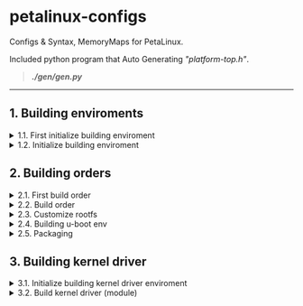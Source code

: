 # petalinux-configs

Configs &amp; Syntax, MemoryMaps for PetaLinux.

Included python program that Auto Generating *"platform-top.h"*.

> ***./gen/gen.py***

* * *

## 1. Building enviroments

<details><summary>1.1. First initialize building enviroment</summary>

``` bash
sudo dpkg --add-architecture i386 && sudo apt-get update
sudo apt install tofrodos gawk xvfb git libncurses5-dev tftpd zlib1g-dev zlib1g-dev:i386 libssl-dev flex bison chrpath socat autoconf libtool texinfo gcc-multilib libsdl1.2-dev libglib2.0-dev screen pax xterm bc

./petalinux-<petalinux-version>-installer.run -d ./petalinux-build/
source ./petalinux-build/settings.sh

petalinux-create --type project --template <template, ex)zynqMP> --name <user-project-name>
```

* * *

</details>

<details><summary>1.2. Initialize building enviroment</summary>

``` bash
source ./petalinux-build/settings.sh
cd <user-project-root>
```

* * *

</details>

## 2. Building orders

<details><summary>2.1. First build order</summary>

### HW Menuconfig

``` bash
petalinux-config --get-hw-description <user-fpga-directory>
```

1. Subsystem AUTO Hardware Settings → Flash Settings

<div align="middle">

![4](https://github.com/aruyu/petalinux-configs/blob/master/memorymap/1.png)
</div>

2. u-boot Configuration → u-boot script configuration → QSPI/OSPI image offsets

<div align="middle">

![4](https://github.com/aruyu/petalinux-configs/blob/master/memorymap/2.png)
</div>

* ext 1-1. Image Packaging Configuration → (INITRD or JFFS2, if=JFFS2 then=set erase_block)

* ext 1-2. Image Packaging Configuration → INITRAMFS/INITRD Image name
  (petalinux-image-minimal)
  (petalinux-initramfs-image)

* ext 2. Firmware Version Configuration

* ext 3-1. Yocto Settings → Add pre-mirror url (/downloads)

* ext 3-2. Yocto Settings → Local sstate feeds settings (/aarch64)
  (file://.*/.*)

### U-Boot Menuconfig

``` bash
petalinux-config -c u-boot
```

1. ARM architecture: Boot script offset

<div align="middle">

![4](https://github.com/aruyu/petalinux-configs/blob/master/memorymap/3.png)
</div>

2. Environment: Environment...

3. Environment: Environment offset

<div align="middle">

![4](https://github.com/aruyu/petalinux-configs/blob/master/memorymap/4.png)
</div>

* ext. Command line interface: Shell prompt

### Kernel Menuconfig

``` bash
petalinux-config -c kernel (JFFS2)
```

1. File systems → Miscellaneous filesystems → [ ] JFFS2 summary support (disable)

2. File systems → Miscellaneous filesystems → [ ] JFFS2 XATTR support (disable)

### Rootfs Menuconfig

``` bash
petalinux-config -c rootfs
```

``` bash
cat >> ./project-spec/meta-user/conf/petalinuxbsp.conf <<-EOF
	INIT_MANAGER_DEFAULT:forcevariable = "sysvinit"
EOF

cat >> ./project-spec/meta-user/conf/user-rootfsconfig <<-EOF
	CONFIG_libubootenv
	CONFIG_libubootenv-bin
	CONFIG_updatetools
EOF
```

1. Image Features -> Init-manager (sysvinit or systemd)
2. user packages -> (libubootenv, libubootenv-bin)
* ext. PetaLinux RootFS Settings (enable busybox)

### Busybox Menuconfig

``` bash
petalinux-config -c busybox
```

* ext. PetaLinux RootFS busybox Settings (flashcp)

### Build

``` bash
#if need
vi ./project-spec/meta-user/recipes-bsp/device-tree/files/system-user.dtsi
vi ./project-spec/meta-user/recipes-bsp/u-boot/files/platform-top.h
```

``` bash
petalinux-build
```

* * *

</details>

<details><summary>2.2. Build order</summary>

``` bash
petalinux-config --get-hw-description <user-fpga-directory>
petalinux-build

petalinux-config -c <component>
petalinux-build -c <component>
```

* * *

</details>

<details><summary>2.3. Customize rootfs</summary>

### ramdisk

``` bash
dd bs=64 skip=1 if=rootfs.cpio.gz.u-boot of=rootfs.cpio.gz
gunzip rootfs.cpio.gz

mkdir rootfs && cd rootfs

cpio -i -F ../rootfs.cpio
```

<CUSTOM ROOTFS>

``` bash
sudo su <<-EOF
	chown -R root:root *
	chown -R user:user home/kvim
	find . | cpio -o -H newc | gzip -9 > ../rootfs_new.cpio.gz
EOF
cd ../

mkimage -A arm -T ramdisk -C gzip -d rootfs_new.cpio.gz rootfs_new.cpio.gz.u-boot
```

### JFFS2


* * *

</details>

<details><summary>2.4. Building u-boot env</summary>

### Use mkenvimage

``` bash
vi env.txt
```

> The input file is in format:
		key1=value1
		key2=value2
		...
	Empty lines are skipped, and lines with a # in the first
	column are treated as comments (also skipped).

``` bash
mkenvimage -s <env-size> -o <env-name> env.txt
```

### Use U-Boot tftpput

``` bash
saveenv
sf probe; sf read 0x100000 <env-offset> <env-size>; tftpput 0x100000 <env-size> ${serverip}:<env-name>
```

* * *

</details>

<details><summary>2.5. Packaging</summary>

### U-Boot only (No env)

``` bash
petalinux-package --boot --force --format BIN --fpga --u-boot -o uboot.bin
```

### U-Boot only (With env)

``` bash
petalinux-package --boot --force --format BIN --fpga --u-boot --add uboot.env --offset <env-offset> -o uboot.bin
```

### Booting using Fit image (No env)

``` bash
petalinux-package --boot --force --format BIN --fpga --u-boot --kernel image.ub --offset <kernel-offset> --boot-script --offset <bootsrc-offset>
```

### Booting using Separate images (NOT WORKING)

``` bash
# Have to use u-boot tftpboot
petalinux-package --boot --force --format BIN --fpga --u-boot --kernel Image.gz --offset <kernel-offset> --boot-script --offset <bootsrc-offset> --add rootfs.cpio.gz.u-boot --offset <rootfs-offset>
```

* * *

</details>

## 3. Building kernel driver

<details><summary>3.1. Initialize building kernel driver enviroment</summary>

``` bash
cd <user-project-root>
petalinux-create --type modules --enable --name <user-module-name>

cat >> ./project-spec/meta-user/conf/petalinuxbsp.conf <<-EOF
	RM_WORK_EXCLUDE += "<user-module-name>"
EOF

cd ./project-spec/meta-user/recipes-modules/<user-module-name>
vi ./files/<user-module-name>.c
```

* * *

</details>

<details><summary>3.2. Build kernel driver (module)</summary>

### Command List

``` bash
petalinux-build -c <user-module-name> -x listtasks
```

### Build

``` bash
petalinux-build -c <user-module-name>
```

### Rebuild

``` bash
petalinux-build -c <user-module-name> -x do_clean
petalinux-build -c <user-module-name>
```

### Install

``` bash
petalinux-build -c <user-module-name> -x do_install
```

### Output Directory

``` bash
<user-project-root>/build/tmp/work/<machine-name>-xilinx-linux/<user-module-name>/1.0-r0/sysroot-destdir/lib/modules/<petalinux-version>/extra/<user-module-name>.ko
```

* * *


